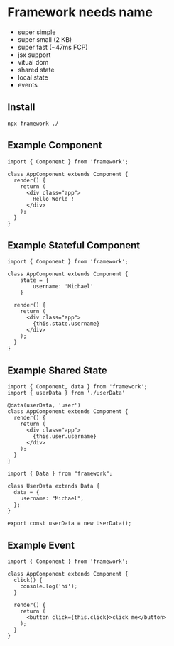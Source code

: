 # Framework needs name

- super simple
- super small (2 KB)
- super fast (~47ms FCP)
- jsx support
- vitual dom
- shared state
- local state
- events

## Install

```
npx framework ./
```

## Example Component

```
import { Component } from 'framework';

class AppComponent extends Component {
  render() {
    return (
      <div class="app">
        Hello World !
      </div>
    );
  }
}
```

## Example Stateful Component

```
import { Component } from 'framework';

class AppComponent extends Component {
    state = {
        username: 'Michael'
    }

  render() {
    return (
      <div class="app">
        {this.state.username}
      </div>
    );
  }
}
```

## Example Shared State

```
import { Component, data } from 'framework';
import { userData } from './userData'

@data(userData, 'user')
class AppComponent extends Component {
  render() {
    return (
      <div class="app">
        {this.user.username}
      </div>
    );
  }
}
```

```
import { Data } from "framework";

class UserData extends Data {
  data = {
    username: "Michael",
  };
}

export const userData = new UserData();
```

## Example Event

```
import { Component } from 'framework';

class AppComponent extends Component {
  click() {
    console.log('hi');
  }

  render() {
    return (
      <button click={this.click}>click me</button>
    );
  }
}
```
